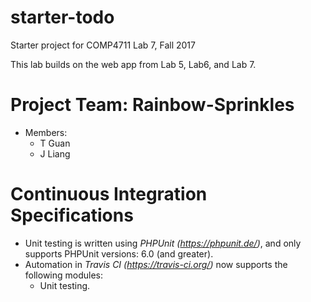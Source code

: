 # starter-todo
Starter project for COMP4711 Lab 7, Fall 2017

This lab builds on the web app from Lab 5, Lab6, and Lab 7.

# Project Team: Rainbow-Sprinkles
 - Members:
   - T Guan
   - J Liang

# Continuous Integration Specifications
 - Unit testing is written using _PHPUnit (https://phpunit.de/)_, and only supports PHPUnit versions: 6.0 (and greater).
 - Automation in _Travis CI (https://travis-ci.org/)_ now supports the following modules:
   - Unit testing.
